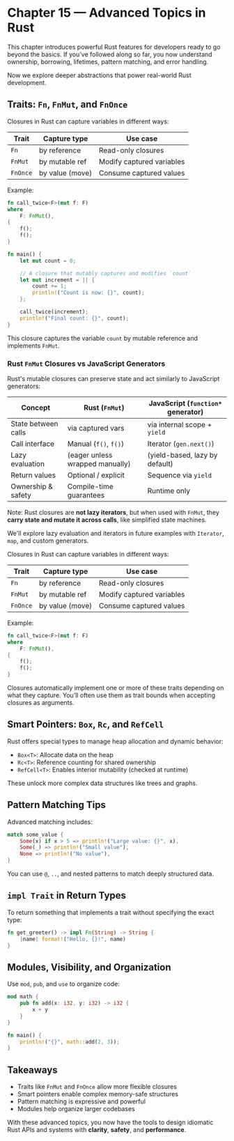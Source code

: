 # Chapter 15 — Advanced Topics in Rust

This chapter introduces powerful Rust features for developers ready to go beyond the basics. If you’ve followed along so far, you now understand ownership, borrowing, lifetimes, pattern matching, and error handling.

Now we explore deeper abstractions that power real-world Rust development.


## Traits: `Fn`, `FnMut`, and `FnOnce`

Closures in Rust can capture variables in different ways:

| Trait    | Capture type    | Use case                  |
| -------- | --------------- | ------------------------- |
| `Fn`     | by reference    | Read-only closures        |
| `FnMut`  | by mutable ref  | Modify captured variables |
| `FnOnce` | by value (move) | Consume captured values   |

Example:

```rust
fn call_twice<F>(mut f: F)
where
    F: FnMut(),
{
    f();
    f();
}

fn main() {
    let mut count = 0;

    // A closure that mutably captures and modifies `count`
    let mut increment = || {
        count += 1;
        println!("Count is now: {}", count);
    };

    call_twice(increment);
    println!("Final count: {}", count);
}
```

This closure captures the variable `count` by mutable reference and implements `FnMut`.


### Rust `FnMut` Closures vs JavaScript Generators

Rust's mutable closures can preserve state and act similarly to JavaScript generators:

| Concept             | Rust (`FnMut`)                    | JavaScript (`function*` generator) |
| ------------------- | --------------------------------- | ---------------------------------- |
| State between calls | via captured vars                 | via internal scope + `yield`     |
| Call interface      | Manual (`f()`, `f()`)             | Iterator (`gen.next()`)            |
| Lazy evaluation     | (eager unless wrapped manually)   | (yield-based, lazy by default)   |
| Return values       | Optional / explicit               | Sequence via `yield`               |
| Ownership & safety  | Compile-time guarantees           | Runtime only                       |

Note: Rust closures are **not lazy iterators**, but when used with `FnMut`, they **carry state and mutate it across calls**, like simplified state machines.

We'll explore lazy evaluation and iterators in future examples with `Iterator`, `map`, and custom generators.

Closures in Rust can capture variables in different ways:

| Trait    | Capture type    | Use case                  |
| -------- | --------------- | ------------------------- |
| `Fn`     | by reference    | Read-only closures        |
| `FnMut`  | by mutable ref  | Modify captured variables |
| `FnOnce` | by value (move) | Consume captured values   |

Example:

```rust
fn call_twice<F>(mut f: F)
where
    F: FnMut(),
{
    f();
    f();
}
```

Closures automatically implement one or more of these traits depending on what they capture. You’ll often use them as trait bounds when accepting closures as arguments.


## Smart Pointers: `Box`, `Rc`, and `RefCell`

Rust offers special types to manage heap allocation and dynamic behavior:

* `Box<T>`: Allocate data on the heap
* `Rc<T>`: Reference counting for shared ownership
* `RefCell<T>`: Enables interior mutability (checked at runtime)

These unlock more complex data structures like trees and graphs.


## Pattern Matching Tips

Advanced matching includes:

```rust
match some_value {
    Some(x) if x > 5 => println!("Large value: {}", x),
    Some(_) => println!("Small value"),
    None => println!("No value"),
}
```

You can use `@`, `..`, and nested patterns to match deeply structured data.


## `impl Trait` in Return Types

To return something that implements a trait without specifying the exact type:

```rust
fn get_greeter() -> impl Fn(String) -> String {
    |name| format!("Hello, {}!", name)
}
```


## Modules, Visibility, and Organization

Use `mod`, `pub`, and `use` to organize code:

```rust
mod math {
    pub fn add(x: i32, y: i32) -> i32 {
        x + y
    }
}

fn main() {
    println!("{}", math::add(2, 3));
}
```

## Takeaways

* Traits like `FnMut` and `FnOnce` allow more flexible closures
* Smart pointers enable complex memory-safe structures
* Pattern matching is expressive and powerful
* Modules help organize larger codebases

With these advanced topics, you now have the tools to design idiomatic Rust APIs and systems with **clarity**, **safety**, and **performance**.